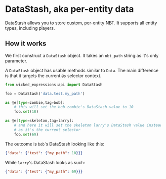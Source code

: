 # DataStash, aka per-entity data

DataStash allows you to store custom, per-entity NBT. It supports all entity types, including players.

## How it works

We first construct a `DataStash` object. It takes an `nbt_path` string as it's only parameter.

A `DataStash` object has usable methods similar to `Data`. The main difference is that it targets the current `@s` selector context.

```py
from wicked_expressions:api import DataStash

foo = DataStash('data.test.my_path')

as @e[type=zombie,tag=bob]:
    # this will set the bob zombie's DataStash value to 10 
    foo.set(10)

as @e[type=skeleton,tag=larry]:
    # and here it will set the skeleton larry's DataStash value instead
    # as it's the current selector
    foo.set(69)
```

The outcome is `bob`'s DataStash looking like this:
```json
{"data": {"test": {"my_path": 10}}}
```
While `larry`'s DataStash looks as such:
```json
{"data": {"test": {"my_path": 69}}}
```